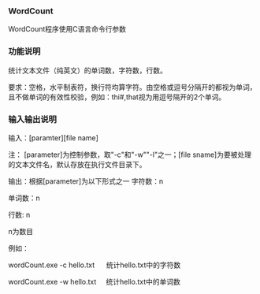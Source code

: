 ### WordCount

WordCount程序使用C语言命令行参数

### 功能说明

统计文本文件（纯英文）的单词数，字符数，行数。

要求：空格，水平制表符，换行符均算字符。由空格或逗号分隔开的都视为单词，且不做单词的有效性校验，例如：thi#,that视为用逗号隔开的2个单词。

### 输入输出说明

输入：[paramter][file name]

注： [parameter]为控制参数，取"-c"和"-w""-l"之一；[file sname]为要被处理的文本文件名，默认存放在执行文件目录下。

输出：根据[parameter]为以下形式之一
字符数：n

单词数：n

行数: n

n为数目
     

例如：

   wordCount.exe -c hello.txt &nbsp;&nbsp;&nbsp;&nbsp;  统计hello.txt中的字符数

   wordCount.exe -w hello.txt  &nbsp;&nbsp;&nbsp;&nbsp;统计hello.txt中的单词数




